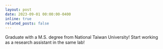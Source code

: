 ```yaml
---
layout: post
date: 2023-09-01 00:00:00-0400
inline: true
related_posts: false
---
```


Graduate with a M.S. degree from National Taiwan University! Start working as a research assistant in the same lab!
